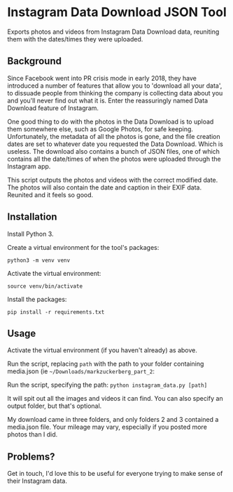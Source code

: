 # Instagram Data Download JSON Tool

Exports photos and videos from Instagram Data Download data, reuniting them with the dates/times they were uploaded.

## Background

Since Facebook went into PR crisis mode in early 2018, they have introduced a number of features that allow you to 'download all your data', to dissuade people from thinking the company is collecting data about you and you'll never find out what it is. Enter the reassuringly named Data Download feature of Instagram.

One good thing to do with the photos in the Data Download is to upload them somewhere else, such as Google Photos, for safe keeping. Unfortunately, the metadata of all the photos is gone, and the file creation dates are set to whatever date you requested the Data Download. Which is useless. The download also contains a bunch of JSON files, one of which contains all the date/times of when the photos were uploaded through the Instagram app. 

This script outputs the photos and videos with the correct modified date. The photos will also contain the date and caption in their EXIF data. Reunited and it feels so good.

## Installation

Install Python 3.

Create a virtual environment for the tool's packages:

`python3 -m venv venv`

Activate the virtual environment:

`source venv/bin/activate`

Install the packages:

`pip install -r requirements.txt`

## Usage

Activate the virtual environment (if you haven't already) as above.

Run the script, replacing `path` with the path to your folder containing media.json (ie `~/Downloads/markzuckerberg_part_2`:

Run the script, specifying the path:
`python instagram_data.py [path]`

It will spit out all the images and videos it can find. You can also specify an output folder, but that's optional.

My download came in three folders, and only folders 2 and 3 contained a media.json file. Your mileage may vary, especially if you posted more photos than I did.

## Problems?

Get in touch, I'd love this to be useful for everyone trying to make sense of their Instagram data.